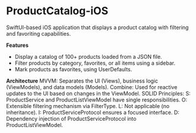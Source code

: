 # ProductCatalog-iOS
SwiftUI-based iOS application that displays a product catalog with filtering and favoriting capabilities.

**Features**

- Display a catalog of 100+ products loaded from a JSON file.
- Filter products by category, favorites, or all items using a sidebar.
- Mark products as favorites, using UserDefaults.

**Architecture**
MVVM: Separates the UI (Views), business logic (ViewModels), and data models (Models).
Combine: Used for reactive updates to the UI based on changes in the ViewModel.
SOLID Principles:
S: ProductService and ProductListViewModel have single responsibilities.
O: Extensible filtering mechanism via FilterType.
L: Not applicable (no inheritance).
I: ProductServiceProtocol ensures a focused interface.
D: Dependency injection of ProductServiceProtocol into ProductListViewModel.
